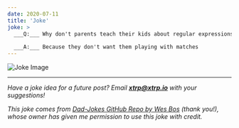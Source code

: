 ```yaml
---
date: 2020-07-11
title: 'Joke'
joke: >
  ___Q:___ Why don't parents teach their kids about regular expressions?
  
  ___A:___ Because they don't want them playing with matches
---
```


![Joke Image](https://private.xtrp.io/projects/DailyDeveloperJokes/public_image_server/images/5e12591b4fccd.png)

---
*Have a joke idea for a future post? Email **[xtrp@xtrp.io](mailto:xtrp@xtrp.io)** with your suggestions!*

*This joke comes from [Dad-Jokes GitHub Repo by Wes Bos](https://github.com/wesbos/dad-jokes) (thank you!), whose owner has given me permission to use this joke with credit.*

<!-- 
Joke text:
**Q:** Why don't parents teach their kids about regular expressions?

**A:** Because they don't want them playing with matches
 -->

